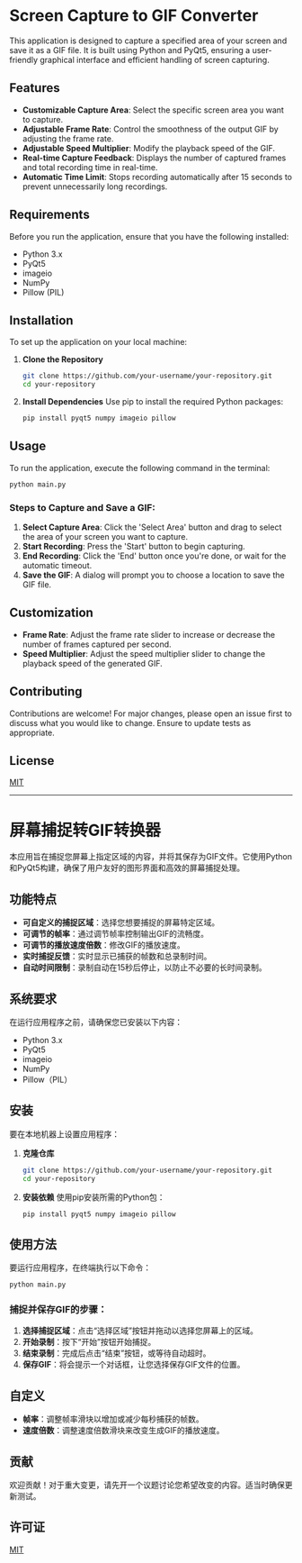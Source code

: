 
# Screen Capture to GIF Converter

This application is designed to capture a specified area of your screen and save it as a GIF file. It is built using Python and PyQt5, ensuring a user-friendly graphical interface and efficient handling of screen capturing.

## Features

- **Customizable Capture Area**: Select the specific screen area you want to capture.
- **Adjustable Frame Rate**: Control the smoothness of the output GIF by adjusting the frame rate.
- **Adjustable Speed Multiplier**: Modify the playback speed of the GIF.
- **Real-time Capture Feedback**: Displays the number of captured frames and total recording time in real-time.
- **Automatic Time Limit**: Stops recording automatically after 15 seconds to prevent unnecessarily long recordings.

## Requirements

Before you run the application, ensure that you have the following installed:

- Python 3.x
- PyQt5
- imageio
- NumPy
- Pillow (PIL)

## Installation

To set up the application on your local machine:

1. **Clone the Repository**
    ```bash
    git clone https://github.com/your-username/your-repository.git
    cd your-repository
    ```

2. **Install Dependencies**
    Use pip to install the required Python packages:
    ```bash
    pip install pyqt5 numpy imageio pillow
    ```

## Usage

To run the application, execute the following command in the terminal:

```bash
python main.py
```

### Steps to Capture and Save a GIF:

1. **Select Capture Area**: Click the 'Select Area' button and drag to select the area of your screen you want to capture.
2. **Start Recording**: Press the 'Start' button to begin capturing.
3. **End Recording**: Click the 'End' button once you're done, or wait for the automatic timeout.
4. **Save the GIF**: A dialog will prompt you to choose a location to save the GIF file.

## Customization

- **Frame Rate**: Adjust the frame rate slider to increase or decrease the number of frames captured per second.
- **Speed Multiplier**: Adjust the speed multiplier slider to change the playback speed of the generated GIF.

## Contributing

Contributions are welcome! For major changes, please open an issue first to discuss what you would like to change. Ensure to update tests as appropriate.

## License

[MIT](https://choosealicense.com/licenses/mit/)


---


# 屏幕捕捉转GIF转换器

本应用旨在捕捉您屏幕上指定区域的内容，并将其保存为GIF文件。它使用Python和PyQt5构建，确保了用户友好的图形界面和高效的屏幕捕捉处理。

## 功能特点

- **可自定义的捕捉区域**：选择您想要捕捉的屏幕特定区域。
- **可调节的帧率**：通过调节帧率控制输出GIF的流畅度。
- **可调节的播放速度倍数**：修改GIF的播放速度。
- **实时捕捉反馈**：实时显示已捕获的帧数和总录制时间。
- **自动时间限制**：录制自动在15秒后停止，以防止不必要的长时间录制。

## 系统要求

在运行应用程序之前，请确保您已安装以下内容：

- Python 3.x
- PyQt5
- imageio
- NumPy
- Pillow（PIL）

## 安装

要在本地机器上设置应用程序：

1. **克隆仓库**
    ```bash
    git clone https://github.com/your-username/your-repository.git
    cd your-repository
    ```

2. **安装依赖**
    使用pip安装所需的Python包：
    ```bash
    pip install pyqt5 numpy imageio pillow
    ```

## 使用方法

要运行应用程序，在终端执行以下命令：

```bash
python main.py
```

### 捕捉并保存GIF的步骤：

1. **选择捕捉区域**：点击“选择区域”按钮并拖动以选择您屏幕上的区域。
2. **开始录制**：按下“开始”按钮开始捕捉。
3. **结束录制**：完成后点击“结束”按钮，或等待自动超时。
4. **保存GIF**：将会提示一个对话框，让您选择保存GIF文件的位置。

## 自定义

- **帧率**：调整帧率滑块以增加或减少每秒捕获的帧数。
- **速度倍数**：调整速度倍数滑块来改变生成GIF的播放速度。

## 贡献

欢迎贡献！对于重大变更，请先开一个议题讨论您希望改变的内容。适当时确保更新测试。

## 许可证

[MIT](https://choosealicense.com/licenses/mit/)
